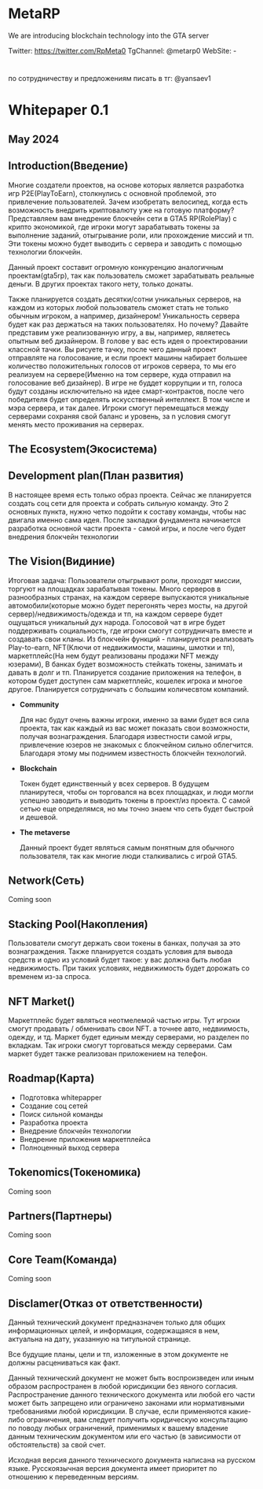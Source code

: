 # MetaRP
We are introducing blockchain technology into the GTA server

Twitter: https://twitter.com/RpMeta0
TgChannel: @metarp0
WebSite: -
#
по сотрудничеству и предложениям писать в тг: @yansaev1
# Whitepaper 0.1

## **May 2024**

## Introduction(Введение)

  Многие создатели проектов, на основе которых является разработка игр P2E(PlayToEarn), столкнулись с основной проблемой, это привлечение пользователей. Зачем изобретать велосипед, когда есть возможность внедрить криптовалюту уже на готовую платформу? Представляем вам внедрение блокчейн сети в GTA5 RP(RolePlay) с крипто экономикой, где игроки могут зарабатывать токены за выполнение заданий, отыгрывание роли, или прохождение миссий и тп. Эти токены можно будет выводить с сервера и заводить с помощью технологии блокчейн.

  Данный проект составит огромную конкуренцию аналогичным проектам(gta5rp), так как пользователь сможет зарабатывать реальные деньги. В других проектах такого нету, только донаты. 

  Также планируется создать десятки/сотни уникальных серверов, на каждом из которых любой пользователь сможет стать не только обычным игроком, а например, дизайнером! Уникальность сервера будет как раз держаться на таких пользователях. Но почему? Давайте представим уже реализованную игру, а вы, например, являетесь опытным веб дизайнером. В голове у вас есть идея о проектировании классной тачки. Вы рисуете тачку, после чего данный проект отправляте на голосование, и если проект машины набирает большее количество положительных голосов от игроков сервера, то мы его реализуем на сервере(Именно на том сервере, куда отправил на голосование веб дизайнер). В игре не буддет коррупции и тп, голоса будут созданы исключительно на идее смарт-контрактов, после чего победителя будет определять искусственный интеллект. В том числе и мэра сервера, и так далее. Игроки смогут перемещаться между серверами сохраняя свой баланс и уровень, за n условия смогут менять место проживания на серверах.

## The Ecosystem(Экосистема)

## Development plan(План развития)

В настоящее время есть только образ проекта. Сейчас же планируется создать соц сети для проекта и собрать сильную команду. Это 2 основных пункта, нужно четко подойти к составу команды, чтобы нас двигала именно сама идея. После закладки фундамента начинается разработка основной части проекта - самой игры, и после чего будет внедрения блокчейн технологии

## The Vision(Видиние)

Итоговая задача: Пользователи отыгрывают роли, проходят миссии, торгуют на площадках зарабатывая токены. Много серверов в разнообразных странах, на каждом сервере выпускаются уникальные автомобили(которые можно будет перегонять через мосты, на другой сервер)/недвижимость/одежда и тп, на каждом сервере будет ощущаться уникальный дух народа. Голосовой чат в игре будет поддерживать социальность, где игроки смогут сотрудничать вместе и создавать свои кланы. Из блокчейн функций - планируется реализовать Play-to-earn, NFT(Ключи от недвижимости, машины, шмотки и тп), маркетплейс(На нем будут реализованы продажи NFT между юзерами),  В банках будет возможность стейкать токены, занимать и давать в долг и тп. Планируется создание приложения на телефон, в котором будет доступен сам маркетплейс, кошелек игрока и многое другое.  Планируется сотрудничать с большим количесвтом компаний.

- **Community**
    
    Для нас будут очень важны игроки, именно за вами будет вся сила проекта, так как каждый из вас может показать свои возможности, получая вознаграждения. Благодаря известности самой игры, привлечение юзеров не знакомых с блокчейном сильно облегчится. Благодаря этому мы поднимем известность блокчейн технологий.
    
- **Blockchain**
    
     Токен будет единственный у всех серверов. В будущем планирутеся, чтобы он торговался на всех площадках, и люди могли успешно заводить и выводить токены в проект/из проекта. С самой сетью еще определямся, но мы точно знаем что сеть будет быстрой и дешевой.
    
- **The metaverse**
    
    Данный проект будет являться самым понятным для обычного пользователя, так как многие люди сталкивались с игрой GTA5.
    

## Network(Сеть)

Coming soon

## Stacking Pool(Накопления)

Пользователи смогут держать свои токены в банках, получая за это вознаграждения. Также планируется создать условия для вывода средств и одно из условий будет такое: у вас должна быть любая недвижимость. При таких условиях, недвижимость будет дорожать со временем из-за спроса.

## NFT  Market()

Маркетплейс будет являться неотмелемой частью игры. Тут игроки смогут продавать / обменивать свои NFT. а точнее авто, недвиимость, одежду, и тд. Маркет будет единым между серверами, но разделен по вкладкам. Так игроки смогут торговаться между серверами. Сам маркет будет также реализован приложением на телефон.

## Roadmap(Карта)

- Подготовка whitepapper
- Создание соц сетей
- Поиск сильной команды
- Разработка проекта
- Внедрение блокчейн технологии
- Внедрение приложения маркетплейса
- Полноценный выход сервера

## Tokenomics(Токеномика)

Coming soon

## Partners(Партнеры)

Coming soon

## Core Team(Команда)

Coming soon

## Disclamer(Отказ от ответственности)

Данный технический документ предназначен только для общих информационных целей, и информация, содержащаяся в нем, актуальна на дату, указанную на титульной странице.

Все будущие планы, цели и тп, изложенные в этом документе не должны расцениваться как факт.

Данный технический документ не может быть воспроизведен или иным образом распространен в любой юрисдикции без явного согласия. Распространение данного технического документа или любой его части может быть запрещено или ограничено законами или нормативными требованиями любой юрисдикции. В случае, 
если применяются какие-либо ограничения, вам следует получить юридическую консультацию по поводу любых ограничений, применимых к вашему
владение данным техническим документом или его частью (в зависимости от обстоятельств) за свой счет.

Исходная версия данного технического документа написана на русском языке. Русскоязычная версия документа имеет приоритет по отношению к переведенным версиям.
